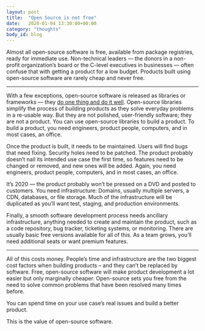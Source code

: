 ```yaml
---
layout: post
title:  "Open Source is not free"
date:   2020-01-04 13:30:00+00:00
category: "thoughts"
body_id: blog
---
```


Almost all open-source software is free, available from package registries, ready for immediate use. Non-technical leaders — the donors in a non-profit organization’s board or the C-level executives in businesses — often confuse that with getting a product for a low budget. Products built using open-source software are rarely cheap and never free. 

---

With a few exceptions, open-source software is released as libraries or frameworks — they [do one thing and do it well](https://en.wikipedia.org/wiki/Unix_philosophy#Do_One_Thing_and_Do_It_Well). Open-source libraries simplify the process of building products as they solve everyday problems in a re-usable way. But they are not polished, user-friendly software; they are not a product. You can use open-source libraries to build a product. To build a product, you need engineers, product people, computers, and in most cases, an office.

Once the product is built, it needs to be maintained. Users will find bugs that need fixing. Security holes need to be patched. The product probably doesn’t nail its intended use case the first time, so features need to be changed or removed, and new ones will be added. Again, you need engineers, product people, computers, and in most cases, an office.

It’s 2020 — the product probably won’t be pressed on a DVD and posted to customers. You need infrastructure: Domains, usually multiple servers, a CDN, databases, or file storage. Much of the infrastructure will be duplicated as you’ll want test, staging, and production environments. 

Finally, a smooth software development process needs ancillary infrastructure, anything needed to create and maintain the product, such as a code repository, bug tracker, ticketing systems, or monitoring. There are usually basic free versions available for all of this. As a team grows, you’ll need additional seats or want premium features. 

---

All of this costs money. People’s time and infrastructure are the two biggest cost factors when building products – and they can’t be replaced by software. Free, open-source software will make product development a lot easier but only marginally cheaper. Open-source sets you free from the need to solve common problems that have been resolved many times before.

You can spend time on your use case’s real issues and build a better product.

This is the value of open-source software. 
